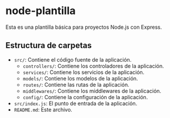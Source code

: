 # node-plantilla

Esta es una plantilla básica para proyectos Node.js con Express.

## Estructura de carpetas

*   `src/`: Contiene el código fuente de la aplicación.
    *   `controllers/`: Contiene los controladores de la aplicación.
    *   `services/`: Contiene los servicios de la aplicación.
    *   `models/`: Contiene los modelos de la aplicación.
    *   `routes/`: Contiene las rutas de la aplicación.
    *   `middlewares/`: Contiene los middlewares de la aplicación.
    *   `config/`: Contiene la configuración de la aplicación.
*   `src/index.js`: El punto de entrada de la aplicación.
*   `README.md`: Este archivo.
